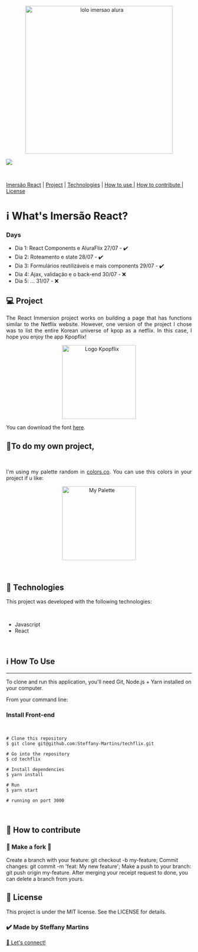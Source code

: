 


<p align="center"> 
  <img src="https://github.com/Steffany-Martins/techflix/blob/master/MyPalette/imersao-react-logo.1594044142.svg" alt="lolo imersao alura" height="400">
  <div display="flex"><img src="https://img.shields.io/npm/l/node_module?color=green">

</div>
  
</p>

<br>

<a href="#IR">Imersão React</a>   |  <a href="#Project">  Project</a>   |   <a href="#Tech"> Technologies</a>     |  <a href="#HowtoUse">  How to use </a>   | <a href="#HowtoContribute">   How to contribute </a>  | <a href="#License">   License </a>

</div>

<h1 id="IR">ℹ️ What's Imersão React?</h1>
<p align="justify"><p>

<h3>Days</h3>
<ul liststyle="none">
<li>Dia 1: React Components e AluraFlix 27/07 - ✔️</li>
<li>Dia 2: Roteamento e state 28/07 - ✔️</li>
<li>Dia 3: Formulários reutilizáveis e mais components 29/07 - ✔️</li>
<li>Dia 4: Ajax, validação e o back-end 30/07 - ❌ </li>
<li>Dia 5: ... 31/07 - ❌ </li>
</ul>
<div>

<h2 id="Project">💻 Project</h2>

<p align="justify">The React Immersion project works on building a page that has functions similar to the Netflix website. However, one version of the project I chose was to list the entire Korean universe of kpop as a netflix. In this case, I hope you enjoy the app Kpopflix!</p>

<p align="center"> 
<img src="https://github.com/Steffany-Martins/techflix/blob/master/src/assets/Logo.png" with="200" height="200" alt="Logo Kpopflix">
</p>
<p>  You can download the font <a href=https://fontmeme.com/exo-font>here</a>.
<br>

 <h2>🌈To do my own project,</h2> <br>
<p align="justify">I'm using my palette random in <a href="https://coolors.co/">colors.co</a>. You can use this colors in your project if u like:</p>

  <p align="center"> 
<img src="https://github.com/Steffany-Martins/techflix/blob/master/MyPalette/Palette.png" with="500" height="200"  alt="My Palette">
</p>

</div>

<br>

<h2 id="Tech">🚀 Technologies</h2>
<p>This project was developed with the following technologies:</p>
<br>
<ul>
<li>Javascript</li>
<li>React</li>

</ul>
<br>
<h2 id="HowtoUse">ℹ️ How To Use</h2>
<hr>
<p>To clone and run this application, you'll need Git, Node.js + Yarn installed on your computer.</p>

<p>From your command line:</p>


<h3>Install Front-end</h3>

<br>

```
# Clone this repository
$ git clone git@github.com:Steffany-Martins/techflix.git

# Go into the repository
$ cd techflix

# Install dependencies
$ yarn install

# Run
$ yarn start

# running on port 3000
```
<br>



<h2 id="HowtoContribute">🤔 How to contribute</h2>

<h3>🔀 Make a fork 🔀</h3>
Create a branch with your feature: git checkout -b my-feature;
Commit changes: git commit -m 'feat: My new feature';
Make a push to your branch: git push origin my-feature.
After merging your receipt request to done, you can delete a branch from yours.

<h2 id="License">📝 License </h2
<p>This project is under the MIT license. See the LICENSE for details.</p>

<h3>✔️ Made by Steffany Martins </h3> <a href="https://www.linkedin.com/in/steffanymartinssoares/">👋 Let's connect!</a>
<br>
